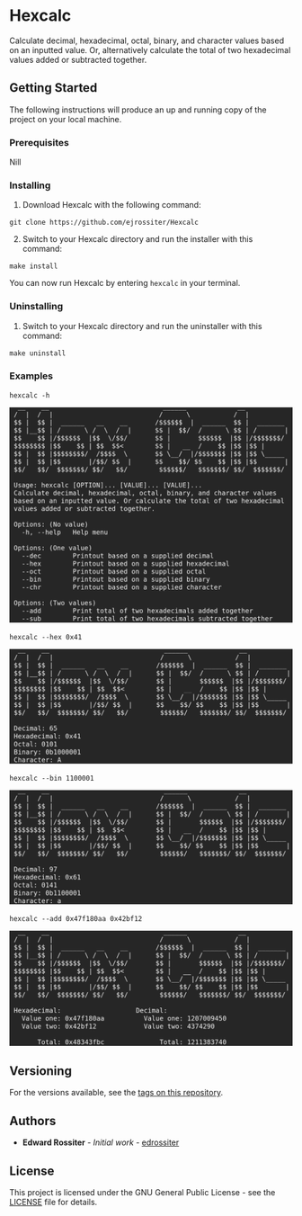 # Hexcalc
Calculate decimal, hexadecimal, octal, binary, and character values based on an inputted value. Or, alternatively calculate the total of two hexadecimal values added or subtracted together.
## Getting Started
The following instructions will produce an up and running copy of the project on your local machine.
### Prerequisites
Nill
### Installing
1) Download Hexcalc with the following command:
```
git clone https://github.com/ejrossiter/Hexcalc
```
2) Switch to your Hexcalc directory and run the installer with this command:
```
make install
```
You can now run Hexcalc by entering `hexcalc` in your terminal.
### Uninstalling
1) Switch to your Hexcalc directory and run the uninstaller with this command:
```
make uninstall
```
### Examples
```
hexcalc -h
```
![hexcalc -h](https://github.com/edrossiter/Hexcalc/blob/assets/help.png)
```
hexcalc --hex 0x41
```
![hexcalc screenshot1](https://github.com/edrossiter/Hexcalc/blob/assets/screenshot1.png)
```
hexcalc --bin 1100001
```
![hexcalc screenshot2](https://github.com/edrossiter/Hexcalc/blob/assets/screenshot2.png)
```
hexcalc --add 0x47f180aa 0x42bf12
```
![hexcalc screenshot3](https://github.com/edrossiter/Hexcalc/blob/assets/screenshot3.png)
## Versioning
For the versions available, see the [tags on this repository](https://github.com/edrossiter/Hexcalc/tags). 
## Authors
* **Edward Rossiter** - *Initial work* - [edrossiter](https://github.com/edrossiter)
## License
This project is licensed under the GNU General Public License - see the [LICENSE](https://github.com/edrossiter/Hexcalc/blob/master/LICENSE) file for details.
